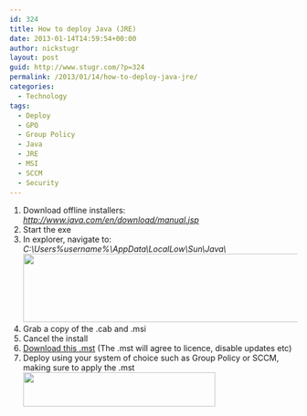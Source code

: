 ```yaml
---
id: 324
title: How to deploy Java (JRE)
date: 2013-01-14T14:59:54+00:00
author: nickstugr
layout: post
guid: http://www.stugr.com/?p=324
permalink: /2013/01/14/how-to-deploy-java-jre/
categories:
  - Technology
tags:
  - Deploy
  - GPO
  - Group Policy
  - Java
  - JRE
  - MSI
  - SCCM
  - Security
---
```

  1. Download offline installers: _<http://www.java.com/en/download/manual.jsp>_
  2. Start the exe
  3. In explorer, navigate to: _C:\Users\%username%\AppData\LocalLow\Sun\Java\  
    [<img class="aligncenter size-full wp-image-325" title="JRE-locallow" src="/wp-content/uploads/2013/01/JRE-locallow-1.png" alt="" width="617" height="120" srcset="/wp-content/uploads/2013/01/JRE-locallow-1.png 617w, /wp-content/uploads/2013/01/JRE-locallow-1-300x58.png 300w" sizes="(max-width: 617px) 100vw, 617px" />](/wp-content/uploads/2013/01/JRE-locallow-1.png)_
  4. Grab a copy of the .cab and .msi
  5. Cancel the install
  6. [Download this .mst](/wp-content/uploads/2013/01/jre7-1.zip) (The .mst will agree to licence, disable updates etc)
  7. Deploy using your system of choice such as Group Policy or SCCM, making sure to apply the .mst  
    [<img class="aligncenter size-full wp-image-328" title="JRE-grouppolicy" src="/wp-content/uploads/2013/01/JRE-grouppolicy-1.png" alt="" width="336" height="60" srcset="/wp-content/uploads/2013/01/JRE-grouppolicy-1.png 336w, /wp-content/uploads/2013/01/JRE-grouppolicy-1-300x54.png 300w" sizes="(max-width: 336px) 100vw, 336px" />](/wp-content/uploads/2013/01/JRE-grouppolicy-1.png)